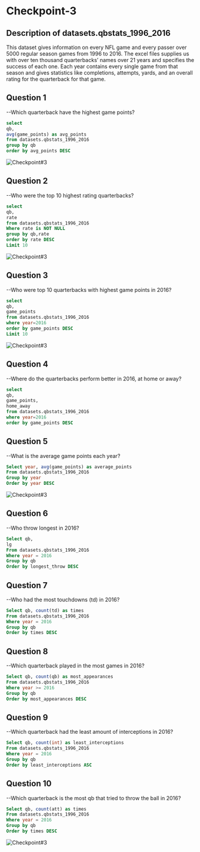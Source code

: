 # Checkpoint-3
## Description of datasets.qbstats_1996_2016
This dataset gives information on every NFL game and every passer over 5000 regular season games from 1996 to 2016. The excel files supplies us with over ten thousand quarterbacks’ names over 21 years and specifies the success of each one. Each year contains every single game from that season and gives statistics like completions, attempts, yards, and an overall rating for the quarterback for that game.

## Question 1
--Which quarterback have the highest game points? 
```sql
select
qb,
avg(game_points) as avg_points
from datasets.qbstats_1996_2016
group by qb
order by avg_points DESC

```
![Checkpoint#3](Picture1.png)

## Question 2
--Who were the top 10 highest rating quarterbacks?
```sql
select
qb,
rate
from datasets.qbstats_1996_2016
Where rate is NOT NULL
group by qb,rate
order by rate DESC
Limit 10

```
![Checkpoint#3](Picture2.png)

## Question 3
--Who were top 10 quarterbacks with highest game points in 2016?

```sql
select
qb,
game_points
from datasets.qbstats_1996_2016
where year=2016
order by game_points DESC
Limit 10

```
![Checkpoint#3](Picture3.png)

## Question 4
--Where do the quarterbacks perform better in 2016, at home or away?
```sql
select
qb,
game_points,
home_away
from datasets.qbstats_1996_2016
where year=2016
order by game_points DESC

```

## Question 5
--What is the average game points each year?
```sql
Select year, avg(game_points) as average_points
From datasets.qbstats_1996_2016
Group by year
Order by year DESC

```
![Checkpoint#3](Picture5.png)

## Question 6
--Who throw longest in 2016?
```sql
Select qb, 
lg 
From datasets.qbstats_1996_2016
Where year = 2016
Group by qb
Order by longest_throw DESC

```


## Question 7
--Who had the most touchdowns (td) in 2016?
```sql
Select qb, count(td) as times
From datasets.qbstats_1996_2016
Where year = 2016
Group by qb
Order by times DESC
```

## Question 8
--Which quarterback played in the most games in 2016?
```sql
Select qb, count(qb) as most_appearances
From datasets.qbstats_1996_2016
Where year >= 2016 
Group by qb
Order by most_appearances DESC

```

## Question 9
--Which quarterback had the least amount of interceptions in 2016?
```sql
Select qb, count(int) as least_interceptions
From datasets.qbstats_1996_2016
Where year = 2016
Group by qb
Order by least_interceptions ASC
```

## Question 10
--Which quarterback is the most qb that tried to throw the ball in 2016?
```sql
Select qb, count(att) as times
From datasets.qbstats_1996_2016
Where year = 2016
Group by qb
Order by times DESC
```
![Checkpoint#3](Picture10.png)
